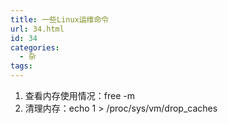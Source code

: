 ```yaml
---
title: 一些Linux运维命令
url: 34.html
id: 34
categories:
  - 杂
tags:
---
```


1.  查看内存使用情况：free -m
2.  清理内存：echo 1 > /proc/sys/vm/drop_caches